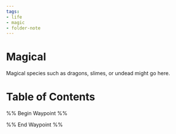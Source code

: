 ```yaml
---
tags:
- life
- magic
- folder-note
---
```

# Magical
Magical species such as dragons, slimes, or undead might go here.

# Table of Contents
%% Begin Waypoint %%


%% End Waypoint %%
